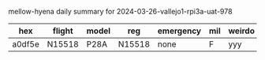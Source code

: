 mellow-hyena daily summary for 2024-03-26-vallejo1-rpi3a-uat-978

|hex|flight|model|reg|emergency|mil|weirdo|
|--|--|--|--|--|--|--|
|a0df5e|N15518|P28A|N15518|none|F|yyy|

